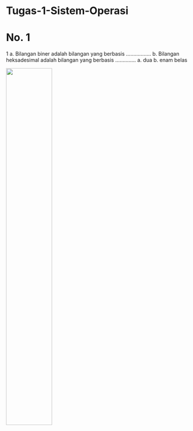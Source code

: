 # Tugas-1-Sistem-Operasi

<h1>No. 1</h1>
<p>1 a. Bilangan biner adalah bilangan yang berbasis ……………..
b. Bilangan heksadesimal adalah bilangan yang berbasis …………..
 a. dua b. enam belas 
</p>

<img width=50% src="https://github.com/RizWithYa/Tugas-1-Sistem-Operasi/blob/main/1.png"/>

